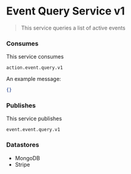 # Event Query Service v1

>This service queries a list of active events

### Consumes

This service consumes

`action.event.query.v1`

An example message:

```json
{}
```

### Publishes

This service publishes

`event.event.query.v1`

### Datastores

- MongoDB
- Stripe
